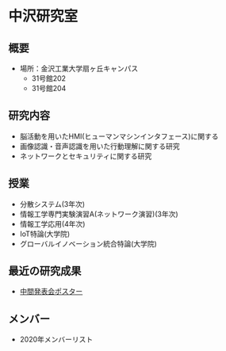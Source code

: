 # 中沢研究室

## 概要
- 場所：金沢工業大学扇ヶ丘キャンパス 
  - 31号館202
  - 31号館204
## 研究内容
- 脳活動を用いたHMI(ヒューマンマシンインタフェース)に関する
- 画像認識・音声認識を用いた行動理解に関する研究
- ネットワークとセキュリティに関する研究

## 授業
- 分散システム(3年次)
- 情報工学専門実験演習A(ネットワーク演習)(3年次)
- 情報工学応用(4年次)
- IoT特論(大学院)
- グローバルイノベーション統合特論(大学院)

## 最近の研究成果
- [中間発表会ポスター](index.md)
## メンバー
- 2020年メンバーリスト
